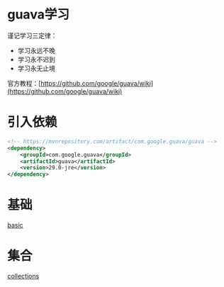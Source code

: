 # guava学习

谨记学习三定律：

* 学习永远不晚
* 学习永不迟到
* 学习永无止境

官方教程：[https://github.com/google/guava/wiki](https://github.com/google/guava/wiki)

# 引入依赖

```xml
<!-- https://mvnrepository.com/artifact/com.google.guava/guava -->
<dependency>
    <groupId>com.google.guava</groupId>
    <artifactId>guava</artifactId>
    <version>29.0-jre</version>
</dependency>
```

# 基础

[basic](src/main/java/com/jimo/basic)

# 集合

[collections](src/main/java/com/jimo/collections)

